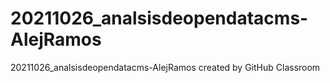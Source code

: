 # 20211026_analsisdeopendatacms-AlejRamos
20211026_analsisdeopendatacms-AlejRamos created by GitHub Classroom
